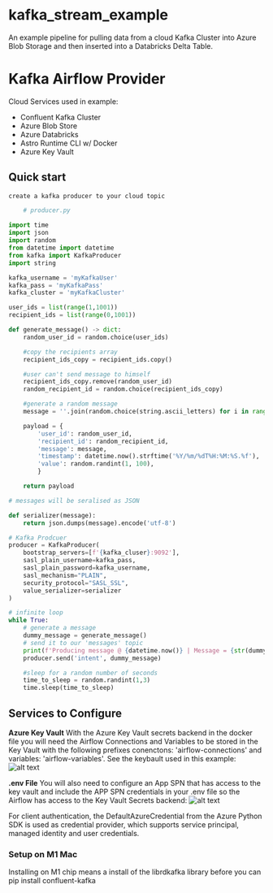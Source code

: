 # kafka_stream_example

An example pipeline for pulling data from a cloud Kafka Cluster into Azure Blob Storage and then inserted into a Databricks Delta Table.

# Kafka Airflow Provider


Cloud Services used in example: 
- Confluent Kafka Cluster
- Azure Blob Store
- Azure Databricks
- Astro Runtime CLI w/ Docker
- Azure Key Vault


## Quick start

`create a kafka producer to your cloud topic`

```python 
    # producer.py 
    
import time
import json
import random
from datetime import datetime
from kafka import KafkaProducer  
import string

kafka_username = 'myKafkaUser'
kafka_pass = 'myKafkaPass'
kafka_cluster = 'myKafkaCluster'

user_ids = list(range(1,1001))
recipient_ids = list(range(0,1001))

def generate_message() -> dict:
    random_user_id = random.choice(user_ids)

    #copy the recipients array
    recipient_ids_copy = recipient_ids.copy()

    #user can't send message to himself
    recipient_ids_copy.remove(random_user_id)
    random_recipient_id = random.choice(recipient_ids_copy)

    #generate a random message
    message = ''.join(random.choice(string.ascii_letters) for i in range(32))

    payload = {
        'user_id': random_user_id,
        'recipient_id': random_recipient_id,
        'message': message,
        'timestamp': datetime.now().strftime('%Y/%m/%dT%H:%M:%S.%f'),
        'value': random.randint(1, 100),
        }

    return payload

# messages will be seralised as JSON

def serializer(message):
    return json.dumps(message).encode('utf-8')

# Kafka Prodcuer
producer = KafkaProducer(
    bootstrap_servers=[f'{kafka_cluser}:9092'],
    sasl_plain_username=kafka_pass,
    sasl_plain_password=kafka_username,
    sasl_mechanism="PLAIN",
    security_protocol="SASL_SSL",
    value_serializer=serializer
)

# infinite loop
while True:
    # generate a message
    dummy_message = generate_message()
    # send it to our 'messages' topic
    print(f'Producing message @ {datetime.now()} | Message = {str(dummy_message)}')
    producer.send('intent', dummy_message)

    #sleep for a random number of seconds
    time_to_sleep = random.randint(1,3)
    time.sleep(time_to_sleep)
```

## Services to Configure 

**Azure Key Vault** With the Azure Key Vault secrets backend in the docker file you will need the Airflow Connections and Variables to be stored in the Key Vault with the following prefixes conenctons: 'airflow-connections' and variables: 'airflow-variables'. See the keybault used in this example: 
![alt text](https://github.com/astro-stream/kafka_stream_example/images/keyVault.png)


**.env File** You will also need to configure an App SPN that has access to the key vault and include the APP SPN credentials in your .env file so the Airflow has access to the Key Vault Secrets backend: 
![alt text](https://github.com/astro-stream/kafka_stream_example/images/secretsBackend.png) 

For client authentication, the DefaultAzureCredential from the Azure Python SDK is used as credential provider, which supports service principal, managed identity and user credentials.


### Setup on M1 Mac
Installing on M1 chip means a install of the librdkafka library before you can pip install confluent-kafka
```pip3 install --global-option=build_ext --global-option="-I/opt/homebrew/Cellar/librdkafka/1.9.2/include" --global-option="-L/opt/homebrew/Cellar/librdkafka/1.9.2/lib" confluent-kafka
```
